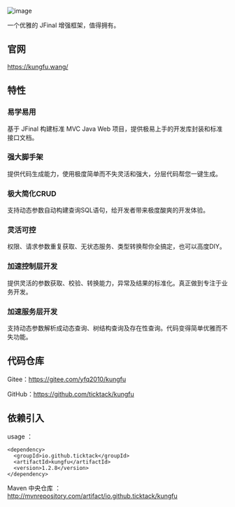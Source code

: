 ![image](https://youyayisheng.oss-cn-beijing.aliyuncs.com/kungfu/@/logo.png)

一个优雅的 JFinal 增强框架，值得拥有。

## 官网
https://kungfu.wang/

## 特性
### 易学易用
基于 JFinal 构建标准 MVC Java Web 项目，提供极易上手的开发库封装和标准接口文档。

### 强大脚手架
提供代码生成能力，使用极度简单而不失灵活和强大，分层代码帮您一键生成。

### 极大简化CRUD
支持动态参数自动构建查询SQL语句，给开发者带来极度酸爽的开发体验。

### 灵活可控
权限、请求参数重复获取、无状态服务、类型转换帮你全搞定，也可以高度DIY。

### 加速控制层开发
提供灵活的参数获取、校验、转换能力，异常及结果的标准化。真正做到专注于业务开发。

### 加速服务层开发
支持动态参数解析成动态查询、树结构查询及存在性查询。代码变得简单优雅而不失功能。

## 代码仓库

Gitee：https://gitee.com/yfq2010/kungfu

GitHub：https://github.com/ticktack/kungfu

## 依赖引入
usage ：
```
<dependency>
  <groupId>io.github.ticktack</groupId>
  <artifactId>kungfu</artifactId>
  <version>1.2.8</version>
</dependency>

```

Maven 中央仓库 ：
http://mvnrepository.com/artifact/io.github.ticktack/kungfu